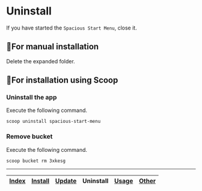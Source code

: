 # Uninstall

If you have started the `Spacious Start Menu`, close it.

## 💠For manual installation

Delete the expanded folder.


## 💠For installation using Scoop

### Uninstall the app

Execute the following command.

```
scoop uninstall spacious-start-menu
```

### Remove bucket

Execute the following command.

```
scoop bucket rm 3xkesg
```

---

| [Index](index.md) | [Install](install.md) | [Update](update.md) | Uninstall | [Usage](usage.md) | [Other](other.md) |
| ---- | ---- | ---- | ---- | ---- | ---- |

